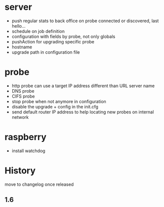 server
======
* push regular stats to back office on probe connected or discovered, last hello...
* schedule on job definition
* configuration with fields by probe, not only globals
* pushAction for upgrading specific probe
* hostname
* upgrade path in configuration file

probe
=====
* http probe can use a target IP address different than URL server name
* DNS probe
* CIFS probe
* stop probe when not anymore in configuration
* disable the upgrade + config in the init.cfg
* send default router IP address to help locating new probes on internal network

raspberry
=========
* install watchdog


History
=======
move to changelog once released

1.6
-----
